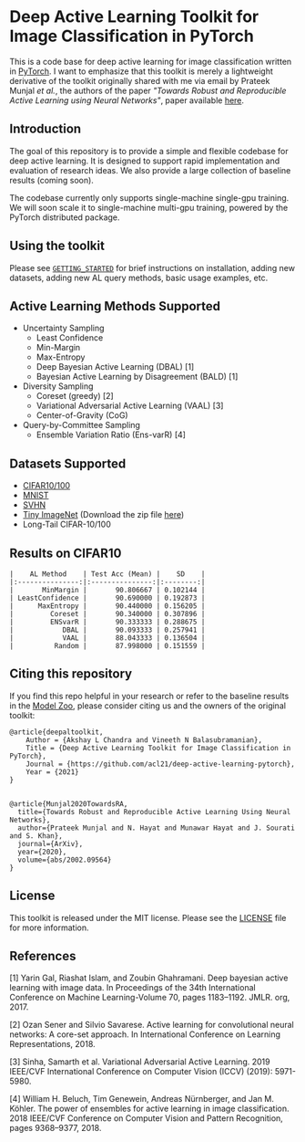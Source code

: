 # Deep Active Learning Toolkit for Image Classification in PyTorch

This is a code base for deep active learning for image classification written in [PyTorch](https://pytorch.org/). I want to emphasize that this toolkit is merely a lightweight derivative of the toolkit originally shared with me via email by Prateek Munjal _et al._, the authors of the paper _"Towards Robust and Reproducible Active Learning using Neural Networks"_, paper available [here](https://arxiv.org/abs/2002.09564).  

## Introduction

The goal of this repository is to provide a simple and flexible codebase for deep active learning. It is designed to support rapid implementation and evaluation of research ideas. We also provide a large collection of baseline results (coming soon).

The codebase currently only supports single-machine single-gpu training. We will soon scale it to single-machine multi-gpu training, powered by the PyTorch distributed package.

## Using the toolkit

Please see [`GETTING_STARTED`](docs/GETTING_STARTED.md) for brief instructions on installation, adding new datasets, adding new AL query methods, basic usage examples, etc.

## Active Learning Methods Supported
* Uncertainty Sampling
  * Least Confidence
  * Min-Margin
  * Max-Entropy
  * Deep Bayesian Active Learning (DBAL) [1]
  * Bayesian Active Learning by Disagreement (BALD) [1]
* Diversity Sampling 
  * Coreset (greedy) [2]
  * Variational Adversarial Active Learning (VAAL) [3]
  * Center-of-Gravity (CoG)
* Query-by-Committee Sampling
  * Ensemble Variation Ratio (Ens-varR) [4]


## Datasets Supported
* [CIFAR10/100](https://www.cs.toronto.edu/~kriz/cifar.html)
* [MNIST](http://yann.lecun.com/exdb/mnist/)
* [SVHN](http://ufldl.stanford.edu/housenumbers/)
* [Tiny ImageNet](https://www.kaggle.com/c/tiny-imagenet) (Download the zip file [here](http://cs231n.stanford.edu/tiny-imagenet-200.zip))
* Long-Tail CIFAR-10/100


## Results on CIFAR10



```
|    AL Method    | Test Acc (Mean) |    SD    |
|:---------------:|:---------------:|:--------:|
|       MinMargin |       90.806667 | 0.102144 |
| LeastConfidence |       90.690000 | 0.192873 |
|      MaxEntropy |       90.440000 | 0.156205 |
|         Coreset |       90.340000 | 0.307896 |
|         ENSvarR |       90.333333 | 0.288675 |
|            DBAL |       90.093333 | 0.257941 |
|            VAAL |       88.043333 | 0.136504 |
|          Random |       87.998000 | 0.151559 |
```


## Citing this repository

If you find this repo helpful in your research or refer to the baseline results in the [Model Zoo](MODEL_ZOO.md), please consider citing us and the owners of the original toolkit:

```
@article{deepaltoolkit,
    Author = {Akshay L Chandra and Vineeth N Balasubramanian},
    Title = {Deep Active Learning Toolkit for Image Classification in PyTorch},
    Journal = {https://github.com/acl21/deep-active-learning-pytorch},
    Year = {2021}
}


@article{Munjal2020TowardsRA,
  title={Towards Robust and Reproducible Active Learning Using Neural Networks},
  author={Prateek Munjal and N. Hayat and Munawar Hayat and J. Sourati and S. Khan},
  journal={ArXiv},
  year={2020},
  volume={abs/2002.09564}
}
```

## License

This toolkit is released under the MIT license. Please see the [LICENSE](LICENSE) file for more information.

## References

[1] Yarin Gal, Riashat Islam, and Zoubin Ghahramani. Deep bayesian active learning with image data. In Proceedings of the 34th International Conference on Machine Learning-Volume 70, pages 1183–1192. JMLR. org, 2017.

[2] Ozan Sener and Silvio Savarese. Active learning for convolutional neural networks: A core-set approach. In International Conference on Learning Representations, 2018.

[3] Sinha, Samarth et al. Variational Adversarial Active Learning. 2019 IEEE/CVF International Conference on Computer Vision (ICCV) (2019): 5971-5980.

[4] William H. Beluch, Tim Genewein, Andreas Nürnberger, and Jan M. Köhler. The power of ensembles for active learning in image classification. 2018 IEEE/CVF Conference on Computer Vision and Pattern Recognition, pages 9368–9377, 2018.
